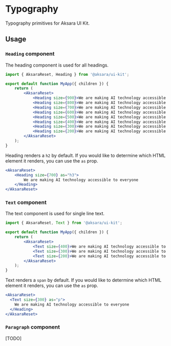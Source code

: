 # Typography

Typography primitives for Aksara UI Kit.

## Usage

### `Heading` component

The heading component is used for all headings.

```jsx
import { AksaraReset, Heading } from '@aksara/ui-kit';

export default function MyApp({ children }) {
    return (
        <AksaraReset>
            <Heading size={900}>We are making AI technology accessible to everyone</Heading>
            <Heading size={800}>We are making AI technology accessible to everyone</Heading>
            <Heading size={700}>We are making AI technology accessible to everyone</Heading>
            <Heading size={600}>We are making AI technology accessible to everyone</Heading>
            <Heading size={500}>We are making AI technology accessible to everyone</Heading>
            <Heading size={400}>We are making AI technology accessible to everyone</Heading>
            <Heading size={300}>We are making AI technology accessible to everyone</Heading>
            <Heading size={200}>We are making AI technology accessible to everyone</Heading>
        </AksaraReset>
    );
}
```

Heading renders a `h2` by default. If you would like to determine which HTML element it renders, you can use the `as` prop.

```jsx
<AksaraReset>
    <Heading size={700} as="h3">
        We are making AI technology accessible to everyone
    </Heading>
</AksaraReset>
```

### `Text` component

The text component is used for single line text.

```jsx
import { AksaraReset, Text } from '@aksara/ui-kit';

export default function MyApp({ children }) {
    return (
        <AksaraReset>
            <Text size={400}>We are making AI technology accessible to everyone</Text>
            <Text size={300}>We are making AI technology accessible to everyone</Text>
            <Text size={200}>We are making AI technology accessible to everyone</Text>
        </AksaraReset>
    );
}
```

Text renders a `span` by default. If you would like to determine which HTML element it renders, you can use the `as` prop.

```jsx
<AksaraReset>
  <Text size={300} as="p">
    We are making AI technology accessible to everyone
  </Heading>
</AksaraReset>
```

### `Paragraph` component

[TODO]

